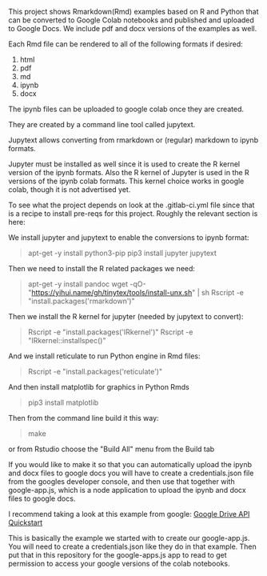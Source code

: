 This project shows Rmarkdown(Rmd) examples based on R and Python that can be converted to Google Colab notebooks and published and uploaded to Google Docs. We include pdf and docx versions of the examples as well. 

Each Rmd file can be rendered to all of the following formats if desired: 
1. html
1. pdf 
1. md 
1. ipynb 
1. docx

The ipynb files can be uploaded to google colab once they are created. 

They are created by a command line tool called jupytext. 

Jupytext allows converting from rmarkdown or (regular) markdown to ipynb formats.

Jupyter must be installed as well since it is used to create the R kernel version of the ipynb formats. Also the R kernel of Jupyter is used in the R versions of the ipynb colab formats. This kernel choice works in google colab, though it is not advertised yet.   

To see what the project depends on look at the .gitlab-ci.yml file since that is a recipe to install pre-reqs for this project. Roughly the relevant section is here:

We install jupyter and jupytext to enable the conversions to ipynb format:

>apt-get -y install python3-pip
>pip3 install jupyter jupytext

Then we need to install the R related packages we need:

>apt-get -y install pandoc
>wget -qO- "https://yihui.name/gh/tinytex/tools/install-unx.sh" | sh
>Rscript -e "install.packages('rmarkdown')"

Then we install the R kernel for jupyter (needed by jupytext to convert):

>Rscript -e "install.packages('IRkernel')"
>Rscript -e "IRkernel::installspec()"

And we install reticulate to run Python engine in Rmd files:

>Rscript -e "install.packages('reticulate')"

And then install matplotlib for graphics in Python Rmds

>pip3 install matplotlib


Then from the command line build it this way: 

>make 

or from Rstudio choose the "Build All" menu from the Build tab

If you would like to make it so that you can automatically upload the ipynb and docx files to google docs you will have to create a credentials.json file from the googles developer console, and then use that together with google-app.js, which is a node application to upload the ipynb and docx files to google docs. 

I recommend taking a look at this example from google:
[Google Drive API Quickstart](https://developers.google.com/drive/api/v3/quickstart/nodejs)

This is basically the example we started with to create our google-app.js. You will need to create a credentials.json like they do in that example. Then put that in this repository for the google-apps.js app to read to get permission to access your google versions of the colab notebooks.
